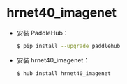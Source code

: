 # hrnet40_imagenet
* 安装 PaddleHub：

    ```bash
    $ pip install --upgrade paddlehub
    ```

* 安装 hrnet40_imagenet：

    ```bash
    $ hub install hrnet40_imagenet
    ```
